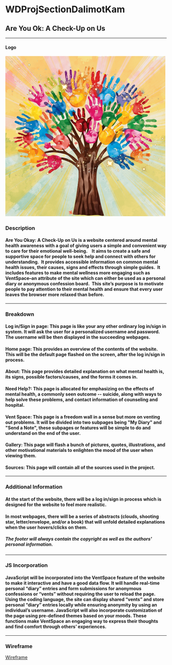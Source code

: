 # WDProjSectionDalimotKam
## Are You Ok: A Check-Up on Us
******
#### Logo
##### ![Logo](Logo.png)

### Description 
#### Are You Okay: A Check-Up on Us is a website centered around mental health awareness with a goal of giving users a simple and convenient way to care for their emotional well-being.    It aims to create a safe and supportive space for people to seek help and connect with others for understanding.  It provides accessible information on common mental health issues, their causes, signs and effects through simple guides.  It includes features to make mental wellness more engaging such as VentSpace–an attribute of the site which can either be used as a personal diary or anonymous confession board.  This site’s purpose is to motivate people to pay attention to their mental health and ensure that every user leaves the browser more relaxed than before.

*****
### Breakdown
#### Log in/Sign in page: This page is like your any other ordinary log in/sign in system. It will ask the user for a personalized username and password. The username will be then displayed in the succeeding webpages.
#### Home page: This provides an overview of the contents of the website. This will be the default page flashed on the screen, after the log in/sign in process. 
#### About: This page provides detailed explanation on what mental health is, its signs, possible factors/causes, and the forms it comes in.
#### Need Help?: This page is allocated for emphasizing on the effects of mental health, a commonly seen outcome -- suicide, along with ways to help solve these problems, and contact information of counseling and hospital.
#### Vent Space: This page is a freedom wall in a sense but more on venting out problems. It will be divided into two subpages being "My Diary" and "Send a Note", these subpages or features will be simple to do and understand on the end of the user.
#### Gallery: This page will flash a bunch of pictures, quotes,  illustrations, and other motivational materials to enlighten the mood of the user when viewing them.
#### Sources: This page will contain all of the sources used in the project.
*****
### Additional Information
#### At the start of the website, there will be a log in/sign in process which is designed for the website to feel more realistic.
#### In most webpages, there will be a series of abstracts (clouds, shooting star, letter/envelope, and/or a book) that will unfold detailed explanations when the user hovers/clicks on them.
##### The footer will always contain the copyright as well as the authors' personal information.
*****
### JS Incorporation
#### JavaScript will be incorporated into the VentSpace feature of the website to make it interactive and have a good data flow. It will handle real-time personal “diary” entries and form submissions for anonymous confessions or “vents” without requiring the user to reload the page. Using the coding language, the site can display shared “vents” and store personal “diary” entries locally while ensuring anonymity by using an individual’s username.  JavaScript will also incorporate customization of the page using pre-defined themes based on your moods.  These functions make VentSpace an engaging way to express their thoughts and find comfort through others’ experiences.
*****
### Wireframe
[Wireframe](https://www.canva.com/design/DAG24od6Pu0/U2O_RmRlkp2bErPBO6pYvA/edit?utm_content=DAG24od6Pu0&utm_campaign=designshare&utm_medium=link2&utm_source=sharebutton)
